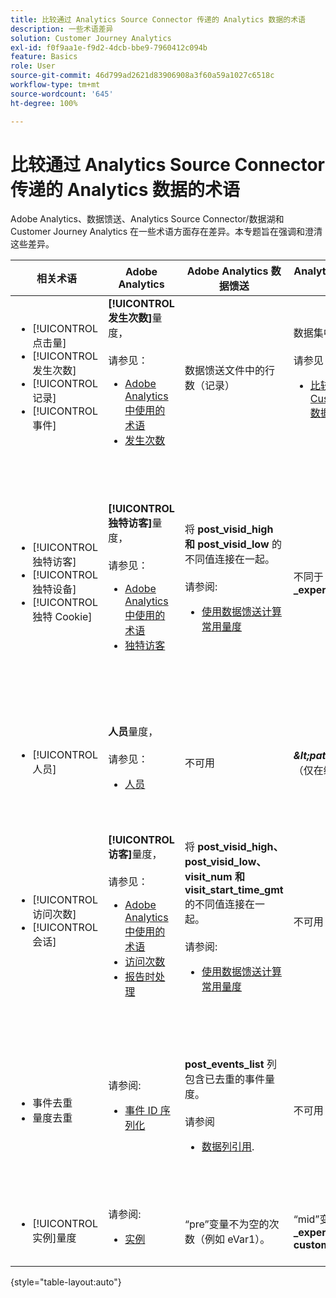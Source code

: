 ```yaml
---
title: 比较通过 Analytics Source Connector 传递的 Analytics 数据的术语
description: 一些术语差异
solution: Customer Journey Analytics
exl-id: f0f9aa1e-f9d2-4dcb-bbe9-7960412c094b
feature: Basics
role: User
source-git-commit: 46d799ad2621d83906908a3f60a59a1027c6518c
workflow-type: tm+mt
source-wordcount: '645'
ht-degree: 100%

---
```


# 比较通过 Analytics Source Connector 传递的 Analytics 数据的术语

Adobe Analytics、数据馈送、Analytics Source Connector/数据湖和 Customer Journey Analytics 在一些术语方面存在差异。本专题旨在强调和澄清这些差异。

| 相关术语 | Adobe Analytics | Adobe Analytics 数据馈送 | Analytics Source Connector/数据湖 | Customer Journey Analytics | 注释 |
|---|---|---|---|---|---|
| <ul><li>[!UICONTROL 点击量]</li><li>[!UICONTROL 发生次数]</li><li>[!UICONTROL 记录]</li><li>[!UICONTROL 事件]</li></ul> | **[!UICONTROL 发生次数]**&#x200B;量度，<br><br>请参见：<ul><li>[Adobe Analytics 中使用的术语](https://experienceleague.adobe.com/docs/analytics/technotes/terms.html)</li><li>[发生次数](https://experienceleague.adobe.com/docs/analytics/components/metrics/occurrences.html)</li></ul> | 数据馈送文件中的行数（记录） | 数据集中的行数（记录），<br><br>请参见：<ul><li>[比较 Adobe Analytics 数据和 Customer Journey Analytics 数据](https://experienceleague.adobe.com/docs/analytics-platform/using/troubleshooting/compare.html?lang=zh-Hans)</li></ul> | **[!UICONTROL 事件]**&#x200B;量度 | <ul><li>在 Adobe Analytics 中，“点击次数”和“发生次数”是同义词。</li><li>请参见下面的&#x200B;_自定义事件_。</li><li>某些数据在通过 Analytics Source Connector 传输到 Adobe Experience Platform 时会经过筛选。请参阅[比较 Adobe Analytics 数据和 Customer Journey Analytics 数据](https://experienceleague.adobe.com/docs/analytics-platform/using/troubleshooting/compare.html?lang=zh-Hans) |
| <ul><li>[!UICONTROL 独特访客]</li><li>[!UICONTROL 独特设备]</li><li>[!UICONTROL 独特 Cookie]</li></ul> | **[!UICONTROL 独特访客]**&#x200B;量度，<br><br>请参见：<ul><li>[Adobe Analytics 中使用的术语](https://experienceleague.adobe.com/docs/analytics/technotes/terms.html)</li><li>[独特访客](https://experienceleague.adobe.com/docs/analytics/components/metrics/unique-visitors.html)</li></ul> | 将 **post\_visid\_high 和 post\_visid\_low** 的不同值连接在一起。<br><br>请参阅:<ul><li>[使用数据馈送计算常用量度](https://experienceleague.adobe.com/docs/analytics/export/analytics-data-feed/data-feed-contents/datafeeds-calculate.html)</li></ul> | 不同于 **endUserIDs 的计数\_experience.aaid.id** | **人员**&#x200B;量度，如果&#x200B;**endUserIDs.\_experience.aaid.id** 被选作个人 ID。 | <ul><li>Adobe Analytics 中的“人员”通常与“设备标识符”相关联，例如 Cookie。AAID 是 Adobe Analytics 中的主要设备标识符，而不是 ECID。另请参见 [AAID、ECID、AACUSTOMID 和 Analytics Source Connector](https://experienceleague.adobe.com/docs/analytics-platform/using/compare-aa-cja/cja-aa-comparison/aaid-ecid-adc.html?lang=zh-Hans)。</li><li>“访客”并不是 Customer Journey Analytics 中现成的量度。但如果您选择 **endUserIDs.\_experience.aaid.id** 作为“个人 ID”，Customer Journey Analytics 中的“人员”量度大致相当于 Adobe Analytics 中的“独特访客”。</li></ul> |
| <ul><li>[!UICONTROL 人员]</li></ul> | **人员**&#x200B;量度，<br><br>请参见：<ul><li>[人员](https://experienceleague.adobe.com/docs/analytics/components/metrics/people.html?lang=zh-Hans)</li></ul> | 不可用 | **_\&lt;path\>_.stitchedId**的不同计数（仅在缝合数据集中可用） | **人员量度** | <ul><li>Customer Journey Analytics 中的“人员”量度是与“个人 ID”的不同计数。根据您在 Customer Journey Analytics 连接中选择的“个人 ID”，“人员”量度可能会表示不同的含义。</ul></li> |
| <ul><li>[!UICONTROL 访问次数]</li><li>[!UICONTROL 会话]</li></ul> | **[!UICONTROL 访客]**&#x200B;量度，<br><br>请参见：<ul><li>[Adobe Analytics 中使用的术语](https://experienceleague.adobe.com/docs/analytics/technotes/terms.html)</li><li>[访问次数](https://experienceleague.adobe.com/docs/analytics/components/metrics/visits.html?lang=zh-Hans)</li><li>[报告时处理](https://experienceleague.adobe.com/docs/analytics/components/virtual-report-suites/vrs-report-time-processing.html?lang=zh-Hans)</ul></li> | 将 **post\_visid\_high、post\_visid\_low、visit\_num 和 visit\_start\_time\_gmt** 的不同值连接在一起。<br><br>请参阅:<ul><li>[使用数据馈送计算常用量度](https://experienceleague.adobe.com/docs/analytics/export/analytics-data-feed/data-feed-contents/datafeeds-calculate.html)</li></ul> | 不可用 | **会话**&#x200B;量度 | <ul><li>通过 Adobe Analytics 虚拟报告包和 Customer Journey Analytics 数据视图中的报告时处理功能，可以配置访问（会话）的概念。因此，根据应用的定义，不同环境之间的访问（会话）计数可能不同。另请参阅[比较 Adobe Analytics 和 Customer Journey Analytics 报告功能之间的数据处理](https://experienceleague.adobe.com/docs/analytics-platform/using/compare-aa-cja/cja-aa-comparison/data-processing-comparisons.html)和[虚拟报告包、数据视图、Adobe Experience Platform 沙盒和 Analytics Source Connector](https://experienceleague.adobe.com/docs/analytics-platform/using/compare-aa-cja/cja-aa-comparison/vrs-dataview-sandbox-adc.html)。 | <ul><li>自定义事件</li><li>成功事件</li></ul> | 自定义事件 1-1000 | **post\_events\_list**<br><br>，请参见：<ul><li>[使用数据馈送计算常用量度](https://experienceleague.adobe.com/docs/analytics/export/analytics-data-feed/data-feed-contents/datafeeds-calculate.html) | **\_experience.analytics.<ul>event1to100.event1 **到<br>** event901to1000.event1000 **</ul> | **\_experience.analytics.<ul>event1to100.event1 **到<br>** event901to1000.event1000 **</ul> | <ul><li>Adobe Analytics 中的“事件”是一个[成功事件](https://experienceleague.adobe.com/docs/analytics/components/metrics/custom-events.html?lang=zh-Hans)（自定义事件），已在 Adobe Analytics 图像请求（数据收集服务器调用）中设置。</ul> |
| <ul><li>事件去重</li><li>量度去重</ul></li> | 请参阅:<ul><li>[事件 ID 序列化](https://experienceleague.adobe.com/docs/analytics/implementation/vars/page-vars/events/event-serialization.html?lang=zh-Hans)</li></ul> |  **post_events_list** 列包含已去重的事件量度。<br><br>请参阅 <ul><li>[数据列引用](https://experienceleague.adobe.com/docs/analytics/export/analytics-data-feed/data-feed-contents/datafeeds-reference.html). </ul></li> | 不可用 | 请参阅:<ul><li>[量度去重组件设置](https://experienceleague.adobe.com/docs/analytics-platform/using/cja-dataviews/component-settings/metric-deduplication.html?lang=zh-Hans) | <ul><li>Adobe Analytics 中的重复事件/量度删除功能与 Customer Journey Analytics 略有不同。在 Adobe Analytics 中，删除重复项生在数据处理时。 在 Customer Journey Analytics 中，删除重复项发生在报告运行时，以提供更大的灵活性。Adobe Analytics 与 Customer Journey Analytics 中删除的重复量度可能略有不同。</li></ul> |
| <ul><li>[!UICONTROL 实例]量度</li></ul> | 请参阅:<ul><li>[实例](https://experienceleague.adobe.com/docs/analytics/components/metrics/instances.html) | “pre”变量不为空的次数（例如 eVar1）。 | “mid”变量不为空的次数（例如 **\_experience.analytics.<br>customDimensions.eVars.eVar1**). | 可通过[从 eVar 字段创建量度](https://experienceleague.adobe.com/docs/analytics-platform/using/cja-dataviews/data-views-usecases.html?lang=zh-Hans)而创建&#x200B;**实例数**&#x200B;量度。 | <ul><li>[!UICONTROL 实例数一般与 prop 和 eVar 列关联，作为一种确定已设置变量多少次的方法。] |

{style="table-layout:auto"}
